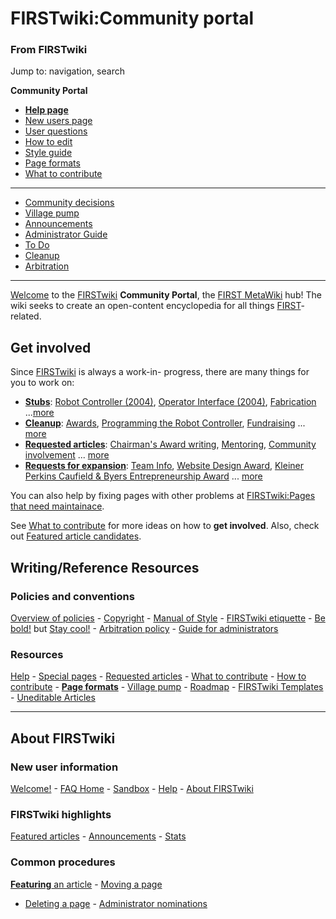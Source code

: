 

# FIRSTwiki:Community portal

### From FIRSTwiki

Jump to: navigation, search

  

****Community Portal****

  * **[Help page](/index.php/FIRSTwiki:Help "FIRSTwiki:Help" )**
  * [New users page](/index.php/FIRSTwiki:New_users_page "FIRSTwiki:New users page" )
  * [User questions](/index.php/FIRSTwiki:User_questions "FIRSTwiki:User questions" )
  * [How to edit](/index.php/FIRSTwiki:How_does_one_edit_a_page "FIRSTwiki:How does one edit a page" )
  * [Style guide](/index.php/FIRSTwiki:Style_guide "FIRSTwiki:Style guide" )
  * [Page formats](/index.php/FIRSTwiki:Page_formats "FIRSTwiki:Page formats" )
  * [What to contribute](/index.php/FIRSTwiki:What_to_contribute "FIRSTwiki:What to contribute" )

* * *

  * [Community decisions](/index.php/FIRSTwiki:Community_decisions "FIRSTwiki:Community decisions" )
  * [Village pump](/index.php/FIRSTwiki:Village_pump "FIRSTwiki:Village pump" )
  * [Announcements](/index.php/FIRSTwiki:Announcements "FIRSTwiki:Announcements" )
  * [Administrator Guide](/index.php/FIRSTwiki:Guide_for_administrators "FIRSTwiki:Guide for administrators" )
  * [To Do](/index.php/FIRSTwiki:To_Do "FIRSTwiki:To Do" )
  * [Cleanup](/index.php/FIRSTwiki:Cleanup "FIRSTwiki:Cleanup" )
  * [Arbitration](/index.php/FIRSTwiki:Arbitration "FIRSTwiki:Arbitration" )  
---  
[Welcome](/index.php/FIRSTwiki:New_users_page "FIRSTwiki:New users page" ) to
the [FIRSTwiki](/index.php/FIRSTwiki "FIRSTwiki" ) **Community Portal**, the
[FIRST MetaWiki](/index.php/FIRSTwiki:Meta_pages "FIRSTwiki:Meta pages" ) hub!
The wiki seeks to create an open-content encyclopedia for all things
[FIRST](/index.php/FIRST "FIRST" )-related.

## Get involved

Since [FIRSTwiki](/index.php/FIRSTwiki "FIRSTwiki" ) is always a work-in-
progress, there are many things for you to work on:

  * **[Stubs](/index.php/FIRSTwiki:Find_and_fix_stubs "FIRSTwiki:Find and fix stubs" )**: [Robot Controller (2004)](/index.php/Robot_Controller_%282004%29 "Robot Controller \(2004\)" ), [Operator Interface (2004)](/index.php?title=Operator_Interface_%282004%29&action=edit "Operator Interface \(2004\)" ), [Fabrication](/index.php/Fabrication "Fabrication" ) ...[more](http://www.firstwiki.net/index.php?title=Special:Whatlinkshere&target=Template%3AStub "http://www.firstwiki.net/index.php?title=Special:Whatlinkshere&target=Template%3AStub" )
  * **[Cleanup](/index.php/FIRSTwiki:Cleanup "FIRSTwiki:Cleanup" )**: [Awards](/index.php/Awards "Awards" ), [Programming the Robot Controller](/index.php/Programming_the_Robot_Controller "Programming the Robot Controller" ), [Fundraising](/index.php/Fundraising "Fundraising" ) ... [more](/index.php/FIRSTwiki:Cleanup "FIRSTwiki:Cleanup" )
  * **[Requested articles](/index.php/FIRSTwiki:Requested_articles "FIRSTwiki:Requested articles" )**: [Chairman's Award writing](/index.php?title=Chairman%27s_Award_writing&action=edit "Chairman's Award writing" ), [Mentoring](/index.php?title=Mentoring&action=edit "Mentoring" ), [Community involvement](/index.php?title=Community_involvement&action=edit "Community involvement" ) ... [more](/index.php/FIRSTwiki:Requested_articles "FIRSTwiki:Requested articles" )
  * **[Requests for expansion](/index.php/FIRSTwiki:Requests_for_expansion "FIRSTwiki:Requests for expansion" )**: [Team Info](/index.php/Team_Info "Team Info" ), [Website Design Award](/index.php/Website_Design_Award "Website Design Award" ), [Kleiner Perkins Caufield &amp; Byers Entrepreneurship Award](/index.php/Kleiner_Perkins_Caufield_%26_Byers_Entrepreneurship_Award "Kleiner Perkins Caufield & Byers Entrepreneurship Award" ) ... [more](/index.php/FIRSTwiki:Requests_for_expansion "FIRSTwiki:Requests for expansion" )

You can also help by fixing pages with other problems at [FIRSTwiki:Pages that
need maintainace](/index.php/FIRSTwiki:Pages_that_need_maintainace
"FIRSTwiki:Pages that need maintainace" ).

See [What to contribute](/index.php/FIRSTwiki:What_to_contribute
"FIRSTwiki:What to contribute" ) for more ideas on how to **get involved**.
Also, check out [Featured article
candidates](/index.php/FIRSTwiki:Featured_article_candidates
"FIRSTwiki:Featured article candidates" ).

  

## Writing/Reference Resources

### Policies and conventions

[Overview of policies](/index.php/FIRSTwiki:Policies_and_guidelines
"FIRSTwiki:Policies and guidelines" ) -
[Copyright](/index.php/FIRSTwiki:Copyrights "FIRSTwiki:Copyrights" ) - [Manual
of Style](/index.php/FIRSTwiki:Style_guide "FIRSTwiki:Style guide" ) -
[FIRSTwiki etiquette](/index.php?title=FIRSTwiki:Etiquette&action=edit
"FIRSTwiki:Etiquette" ) - [Be
bold!](http://www.wikipedia.org/wiki/Be_bold_in_updating_pages
"wikipedia:Be_bold_in_updating_pages" ) but [Stay
cool!](http://www.wikipedia.org/wiki/Staying_cool_when_the_editing_gets_hot
"wikipedia:Staying_cool_when_the_editing_gets_hot" ) - [Arbitration
policy](/index.php/FIRSTwiki:Arbitration "FIRSTwiki:Arbitration" ) - [Guide
for administrators](/index.php/FIRSTwiki:Guide_for_administrators
"FIRSTwiki:Guide for administrators" )

### Resources

[Help](/index.php/FIRSTwiki:Help "FIRSTwiki:Help" ) - [Special
pages](/index.php/Special:Specialpages "Special:Specialpages" ) - [Requested
articles](/index.php/FIRSTwiki:Requested_articles "FIRSTwiki:Requested
articles" ) - [What to contribute](/index.php/FIRSTwiki:What_to_contribute
"FIRSTwiki:What to contribute" ) - [How to
contribute](/index.php/FIRSTwiki:How_does_one_edit_a_page "FIRSTwiki:How does
one edit a page" ) - **[Page formats](/index.php/FIRSTwiki:Page_formats
"FIRSTwiki:Page formats" )** - [Village
pump](/index.php/FIRSTwiki:Village_pump "FIRSTwiki:Village pump" ) -
[Roadmap](/index.php/FIRSTwiki:Roadmap "FIRSTwiki:Roadmap" ) - [FIRSTwiki
Templates](/index.php/Category:Templates "Category:Templates" ) - [Uneditable
Articles](/index.php/FIRSTwiki:Uneditable_Articles "FIRSTwiki:Uneditable
Articles" )  
  
---  
  
## About FIRSTwiki

### New user information

[Welcome!](/index.php/FIRSTwiki:New_users_page "FIRSTwiki:New users page" ) -
[FAQ Home](/index.php/FIRSTwiki:User_questions "FIRSTwiki:User questions" ) -
[Sandbox](/index.php/FIRSTwiki:Sandbox "FIRSTwiki:Sandbox" ) -
[Help](/index.php/FIRSTwiki:Help "FIRSTwiki:Help" ) - [About
FIRSTwiki](/index.php/FIRSTwiki:About "FIRSTwiki:About" )

### FIRSTwiki highlights

[Featured articles](/index.php/FIRSTwiki:Featured_articles "FIRSTwiki:Featured
articles" ) - [Announcements](/index.php/FIRSTwiki:Announcements
"FIRSTwiki:Announcements" ) - [Stats](/index.php/FIRSTwiki:Statistics
"FIRSTwiki:Statistics" )

### Common procedures

[**Featuring** an article](/index.php/FIRSTwiki:Featured_article_candidates
"FIRSTwiki:Featured article candidates" ) - [Moving a
page](/index.php/FIRSTwiki:How_to_move_a_page "FIRSTwiki:How to move a page" )
- [Deleting a page](/index.php/FIRSTwiki:Deletion_requests "FIRSTwiki:Deletion
requests" ) - [Administrator
nominations](/index.php/FIRSTwiki:Nominations_for_adminship
"FIRSTwiki:Nominations for adminship" )  
  
